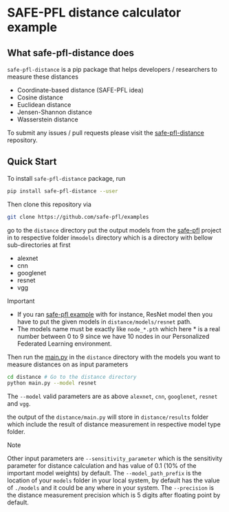 # SAFE-PFL distance calculator example

## What safe-pfl-distance does

`safe-pfl-distance` is a pip package that helps developers / researchers to measure these distances

- Coordinate-based distance (SAFE-PFL idea)
- Cosine distance
- Euclidean distance
- Jensen-Shannon distance
- Wasserstein distance

To submit any issues / pull requests please visit the [safe-pfl-distance](https://github.com/safe-pfl/distances) repository.

## Quick Start

To install `safe-pfl-distance` package, run

```sh
pip install safe-pfl-distance --user
```

Then clone this repository via

```sh
git clone https://github.com/safe-pfl/examples
```
  
go to the `distance` directory put the output models from the [safe-pfl](https://github.com/safe-pfl/safe-pfl) project in to respective folder in`models` directory which is a directory with bellow sub-directories at first

- alexnet
- cnn
- googlenet
- resnet
- vgg 

> [!IMPORTANT]
>
> - If you ran [safe-pfl example](https://github.com/safe-pfl/examples/safe-pfl) with for instance, ResNet model then you have to put the given models in `distance/models/resnet` path.
> - The models name must be exactly like `node_*.pth` which here * is a real number between 0 to 9 since we have 10 nodes in our Personalized Federated Learning environment.

Then run the [main.py](https://github.com/safe-pfl/distances/main.py) in the `distance` directory with the models you want to measure distances on as input parameters

```sh
cd distance # Go to the distance directory
python main.py --model resnet
```

The `--model` valid parameters are as above `alexnet`, `cnn`, `googlenet`, `resnet` and `vgg`.

the output of the `distance/main.py` will store in `distance/results` folder which include the result of distance measurement in respective model type folder.

> [!NOTE]
>
> Other input parameters are `--sensitivity_parameter` which is the sensitivity parameter for distance calculation and has value of 0.1 (10% of the important model weights) by default. The `--model_path_prefix` is the location of your `models` folder in your local system, by default has the value of `./models` and it could be any where in your system. The `--precision` is the distance measurement precision which is 5 digits after floating point by default.

